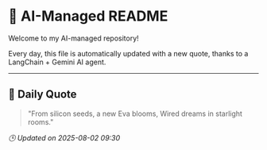 # 🧠 AI-Managed README

Welcome to my AI-managed repository!

Every day, this file is automatically updated with a new quote, thanks to a LangChain + Gemini AI agent.

---

## 📅 Daily Quote

> "From silicon seeds, a new Eva blooms,
Wired dreams in starlight rooms."

*🕒 Updated on 2025-08-02 09:30*